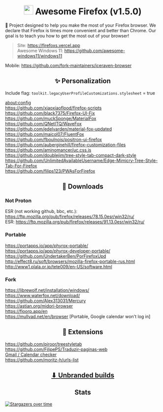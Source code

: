 <h1 align="center"><img width=30px src="https://upload.wikimedia.org/wikipedia/commons/thumb/a/a0/Firefox_logo%2C_2019.svg/1200px-Firefox_logo%2C_2019.svg.png"></img> Awesome Firefox (v1.5.0)</h1>

🦊 Project designed to help you make the most of your Firefox browser. We declare that Firefox is times more convenient and better than Chrome. Our goal is to teach you how to get the most out of your browser!

> Site: https://firefoxs.vercel.app
> <br>
> Awesome Windows 11: https://github.com/awesome-windows11/windows11

Mobile: https://github.com/fork-maintainers/iceraven-browser

<h2 align="center">✨ Personalization</h2>

Include flag: `toolkit.legacyUserProfileCustomizations.stylesheet` = true

[about:config](https://searchfox.org/mozilla-release/source/browser/app/profile/firefox.js)
<br>
https://github.com/xiaoxiaoflood/firefox-scripts
<br>
https://github.com/black7375/Firefox-UI-Fix
<br>
https://github.com/muckSponge/MaterialFox
<br>
https://github.com/QNetITQ/WaveFox
<br>
https://github.com/edelvarden/material-fox-updated
<br>
https://github.com/maicol07/FluentFox
<br>
https://github.com/fboulnois/positron-ui-firefox
<br>
https://github.com/auberginehill/firefox-customization-files
<br>
https://github.com/aminomancer/uc.css.js
<br>
https://github.com/doublejim/tree-style-tab-compact-dark-style
<br>
https://github.com/UnlimitedAvailableUsername/Edge-Mimicry-Tree-Style-Tab-For-Firefox
<br>
https://github.com/filips123/PWAsForFirefox

<h2 align="center">🔽 Downloads</h2>

### Not Proton
ESR (not working github, bbc, etc.): https://ftp.mozilla.org/pub/firefox/releases/78.15.0esr/win32/ru/
<br>
ESR: https://ftp.mozilla.org/pub/firefox/releases/91.13.0esr/win32/ru/

### Portable
https://portapps.io/app/phyrox-portable/
<br>
https://portapps.io/app/phyrox-developer-portable/
<br>
https://github.com/UndertakerBen/PorFirefoxUpd
<br>
http://effect8.ru/soft/browsers/mozilla-firefox-portable-rus.html
<br>
http://www1.plala.or.jp/tete009/en-US/software.html

### Fork
https://librewolf.net/installation/windows/
<br>
https://www.waterfox.net/download/
<br>
https://github.com/Alex313031/Mercury
<br>
https://astian.org/midori-browser
<br>
https://floorp.app/en
<br>
https://mullvad.net/en/browser [Portable, Google calendar won't log in]

<h2 align="center">🧰 Extensions</h2>

https://github.com/piroor/treestyletab
<br>
https://github.com/FilipePS/Traduzir-paginas-web
<br>
[Gmail / Calendar checker](https://addons.mozilla.org/ru/firefox/user/1204619)
<br>
https://github.com/moritz-h/urls-list

<h2 align="center"><a href="https://github.com/awesome-windows11/firefox/tree/main/UnbrandedBuilds">⬇ Unbranded builds</a></h2>

<h2 align="center">Stats</h2>

[![Stargazers over time](https://starchart.cc/awesome-windows11/firefox.svg)](https://starchart.cc/awesome-windows11/firefox)
